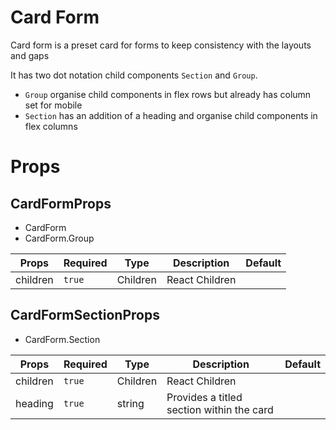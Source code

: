 # Card Form

Card form is a preset card for forms to keep consistency with the layouts and gaps

It has two dot notation child components `Section` and `Group`.

-   `Group` organise child components in flex rows but already has column set for mobile
-   `Section` has an addition of a heading and organise child components in flex columns

# Props

## CardFormProps

-   CardForm
-   CardForm.Group

| Props    | Required | Type     | Description    | Default |
| -------- | -------- | -------- | -------------- | ------- |
| children | `true`   | Children | React Children |         |

## CardFormSectionProps

-   CardForm.Section

| Props    | Required | Type     | Description                               | Default |
| -------- | -------- | -------- | ----------------------------------------- | ------- |
| children | `true`   | Children | React Children                            |         |
| heading  | `true`   | string   | Provides a titled section within the card |         |
